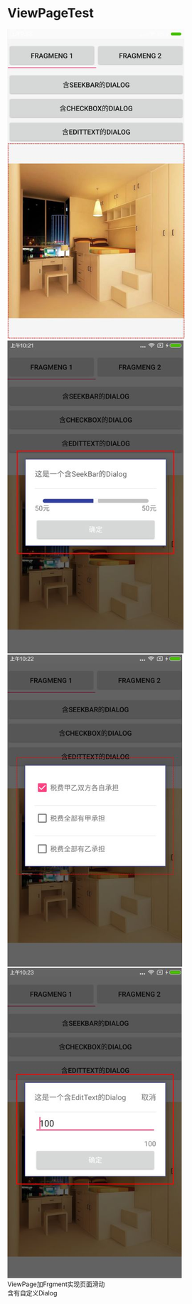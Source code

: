 # ViewPageTest
![Demo](https://github.com/SunnyTime/ViewPageTest/blob/master/demo/demo.JPG)  
![Demo](https://github.com/SunnyTime/ViewPageTest/blob/master/demo/demo1.JPG)  
![Demo](https://github.com/SunnyTime/ViewPageTest/blob/master/demo/demo2.JPG)  
![Demo](https://github.com/SunnyTime/ViewPageTest/blob/master/demo/demo3.JPG)  
ViewPage加Frgment实现页面滑动  
含有自定义Dialog

